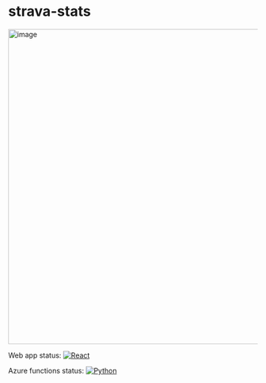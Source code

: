 # strava-stats
<img width="637" alt="image" src="https://github.com/ebwinters/strava-stats/assets/4297028/f56b575a-a529-43ce-9b88-d8d5f0423b20">

Web app status: [![React](https://github.com/ebwinters/strava-stats/actions/workflows/azure-static-web-apps-nice-mushroom-03809841e.yml/badge.svg)](https://github.com/ebwinters/strava-stats/actions/workflows/azure-static-web-apps-nice-mushroom-03809841e.yml)

Azure functions status: [![Python](https://github.com/ebwinters/strava-stats/actions/workflows/main_strava-stats.yml/badge.svg)](https://github.com/ebwinters/strava-stats/actions/workflows/main_strava-stats.yml)
